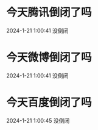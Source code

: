 # 今天腾讯倒闭了吗

2024-1-21 1:00:41 没倒闭

# 今天微博倒闭了吗

2024-1-21 1:00:41 没倒闭

# 今天百度倒闭了吗

2024-1-21 1:00:45 没倒闭

